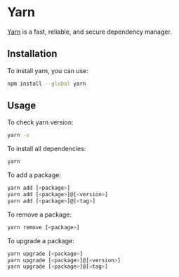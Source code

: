 # Yarn

[Yarn](https://classic.yarnpkg.com/en/) is a fast, reliable, and secure dependency
manager.

## Installation

To install yarn, you can use:

```bash
npm install --global yarn
```

## Usage

To check yarn version:

```bash
yarn -v
```

To install all dependencies:

```bash
yarn
```

To add a package:

```bash
yarn add [<package>]
yarn add [<package>]@[<version>]
yarn add [<package>]@[<tag>]
```

To remove a package:

```bash
yarn remove [<package>]
```

To upgrade a package:

```bash
yarn upgrade [<package>]
yarn upgrade [<package>]@[<version>]
yarn upgrade [<package>]@[<tag>]
```
